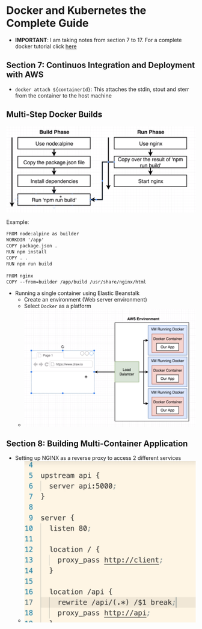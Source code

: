 # Docker and Kubernetes the Complete Guide

* **IMPORTANT**: I am taking notes from section 7 to 17. For a complete docker tutorial click [here](https://github.com/danielmapar/DockerTutorial)

## **Section 7**: Continuos Integration and Deployment with AWS

* `docker attach ${containerId}`: This attaches the stdin, stout and sterr from the container to the host machine

## Multi-Step Docker Builds

![multi-build](./images/multibuild.PNG) 

Example: 

```docker
FROM node:alpine as builder
WORKDIR '/app'
COPY package.json .
RUN npm install
COPY . .
RUN npm run build

FROM nginx
COPY --from=builder /app/build /usr/share/nginx/html
```
* Running a single container using Elastic Beanstalk
  * Create an environment (Web server environment)
  * Select `Docker` as a platform 
  * ![ebs](./images/ebs.PNG) 

## **Section 8**: Building Multi-Container Application

* Setting up NGINX as a reverse proxy to access 2 different services
  * ![nginx](./images/nginx.PNG) 